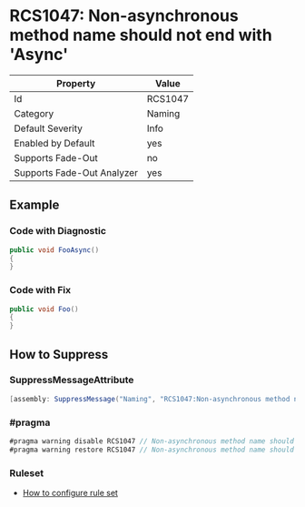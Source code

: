 # RCS1047: Non\-asynchronous method name should not end with 'Async'

Property | Value
--- | ---
Id|RCS1047
Category|Naming
Default Severity|Info
Enabled by Default|yes
Supports Fade\-Out|no
Supports Fade\-Out Analyzer|yes

## Example

### Code with Diagnostic

```csharp
public void FooAsync()
{
}
```

### Code with Fix

```csharp
public void Foo()
{
}
```

## How to Suppress

### SuppressMessageAttribute

```csharp
[assembly: SuppressMessage("Naming", "RCS1047:Non-asynchronous method name should not end with 'Async'.", Justification = "<Pending>")]
```

### \#pragma

```csharp
#pragma warning disable RCS1047 // Non-asynchronous method name should not end with 'Async'.
#pragma warning restore RCS1047 // Non-asynchronous method name should not end with 'Async'.
```

### Ruleset

* [How to configure rule set](../HowToConfigureAnalyzers.md)
